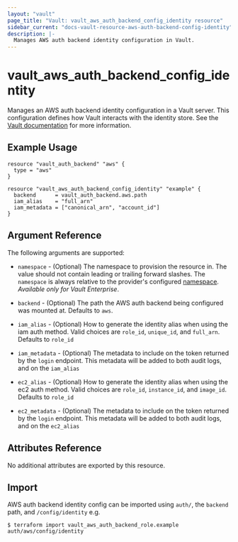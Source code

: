 ```yaml
---
layout: "vault"
page_title: "Vault: vault_aws_auth_backend_config_identity resource"
sidebar_current: "docs-vault-resource-aws-auth-backend-config-identity"
description: |-
  Manages AWS auth backend identity configuration in Vault.
---
```


# vault\_aws\_auth\_backend\_config_identity

Manages an AWS auth backend identity configuration in a Vault server. This configuration defines how Vault interacts
with the identity store. See the [Vault documentation](https://www.vaultproject.io/docs/auth/aws.html) for more
information.

## Example Usage

```hcl
resource "vault_auth_backend" "aws" {
  type = "aws"
}

resource "vault_aws_auth_backend_config_identity" "example" {
  backend      = vault_auth_backend.aws.path
  iam_alias    = "full_arn"
  iam_metadata = ["canonical_arn", "account_id"]
}
```

## Argument Reference

The following arguments are supported:

* `namespace` - (Optional) The namespace to provision the resource in.
  The value should not contain leading or trailing forward slashes.
  The `namespace` is always relative to the provider's configured [namespace](/docs/providers/vault/index.html#namespace).
   *Available only for Vault Enterprise*.

* `backend` - (Optional) The path the AWS auth backend being configured was
	mounted at.  Defaults to `aws`.

* `iam_alias` - (Optional) How to generate the identity alias when using the iam auth method. Valid choices are
  `role_id`, `unique_id`, and `full_arn`. Defaults to `role_id`

* `iam_metadata` - (Optional) The metadata to include on the token returned by the `login` endpoint. This metadata will be
  added to both audit logs, and on the `iam_alias`

* `ec2_alias` - (Optional) How to generate the identity alias when using the ec2 auth method. Valid choices are
  `role_id`, `instance_id`, and `image_id`. Defaults to `role_id`

* `ec2_metadata` - (Optional) The metadata to include on the token returned by the `login` endpoint. This metadata will be
  added to both audit logs, and on the `ec2_alias`

## Attributes Reference

No additional attributes are exported by this resource.

## Import

AWS auth backend identity config can be imported using `auth/`, the `backend` path, and `/config/identity` e.g.

```
$ terraform import vault_aws_auth_backend_role.example auth/aws/config/identity
```
